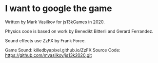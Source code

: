 I want to google the game
===

Written by Mark Vasilkov for js13kGames in 2020.

Physics code is based on work by Benedikt Bitterli and Gerard Ferrandez.

Sound effects use ZzFX by Frank Force.

Game Sound:  killedbyapixel.github.io/ZzFX 
Source Code: https://github.com/mvasilkov/js13k2020.git